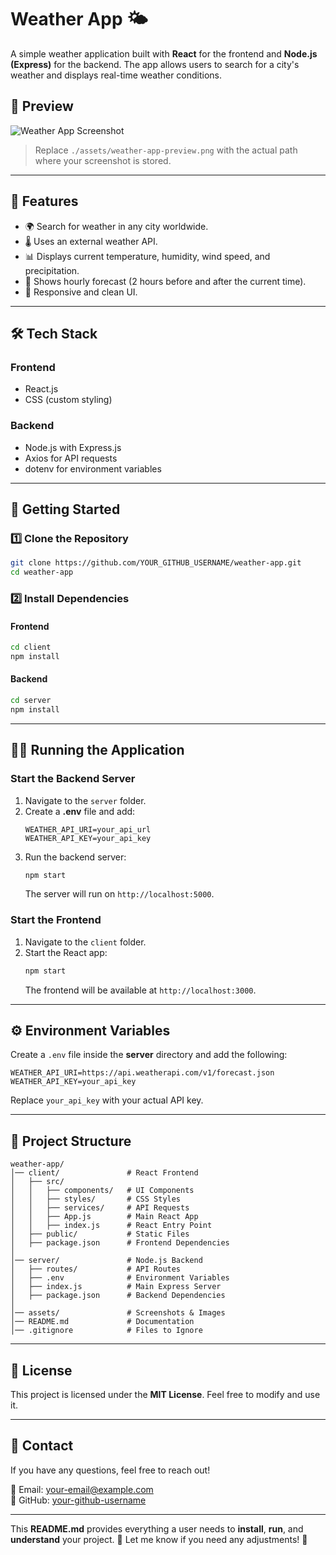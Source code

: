# Weather App 🌤️

A simple weather application built with **React** for the frontend and **Node.js (Express)** for the backend. The app allows users to search for a city's weather and displays real-time weather conditions.

## 📸 Preview
![Weather App Screenshot](./assets/weather-app-preview.png)

> Replace `./assets/weather-app-preview.png` with the actual path where your screenshot is stored.

---

## 📌 Features
- 🌍 Search for weather in any city worldwide.
- 🌡 Uses an external weather API.
- 📊 Displays current temperature, humidity, wind speed, and precipitation.
- 🥒 Shows hourly forecast (2 hours before and after the current time).
- 🎨 Responsive and clean UI.

---

## 🛠️ Tech Stack
### **Frontend**
- React.js
- CSS (custom styling)

### **Backend**
- Node.js with Express.js
- Axios for API requests
- dotenv for environment variables

---

## 🚀 Getting Started

### **1️⃣ Clone the Repository**
```sh
git clone https://github.com/YOUR_GITHUB_USERNAME/weather-app.git
cd weather-app
```

### **2️⃣ Install Dependencies**
#### **Frontend**
```sh
cd client
npm install
```

#### **Backend**
```sh
cd server
npm install
```

---

## 🏃‍♂️ Running the Application

### **Start the Backend Server**
1. Navigate to the `server` folder.
2. Create a **.env** file and add:
    ```env
    WEATHER_API_URI=your_api_url
    WEATHER_API_KEY=your_api_key
    ```
3. Run the backend server:
    ```sh
    npm start
    ```
   The server will run on `http://localhost:5000`.

### **Start the Frontend**
1. Navigate to the `client` folder.
2. Start the React app:
    ```sh
    npm start
    ```
   The frontend will be available at `http://localhost:3000`.

---

## ⚙️ Environment Variables
Create a `.env` file inside the **server** directory and add the following:
```env
WEATHER_API_URI=https://api.weatherapi.com/v1/forecast.json
WEATHER_API_KEY=your_api_key
```

Replace `your_api_key` with your actual API key.

---

## 🐂 Project Structure

```
weather-app/
│── client/               # React Frontend
│   ├── src/
│   │   ├── components/   # UI Components
│   │   ├── styles/       # CSS Styles
│   │   ├── services/     # API Requests
│   │   ├── App.js        # Main React App
│   │   ├── index.js      # React Entry Point
│   ├── public/           # Static Files
│   ├── package.json      # Frontend Dependencies
│
│── server/               # Node.js Backend
│   ├── routes/           # API Routes
│   ├── .env              # Environment Variables
│   ├── index.js          # Main Express Server
│   ├── package.json      # Backend Dependencies
│
│── assets/               # Screenshots & Images
│── README.md             # Documentation
│── .gitignore            # Files to Ignore
```

---

## 📝 License
This project is licensed under the **MIT License**. Feel free to modify and use it.

---

## 📩 Contact
If you have any questions, feel free to reach out!

📧 Email: your-email@example.com  
🐙 GitHub: [your-github-username](https://github.com/YOUR_GITHUB_USERNAME)

---

This **README.md** provides everything a user needs to **install**, **run**, and **understand** your project. 🚀 Let me know if you need any adjustments! 🎯

